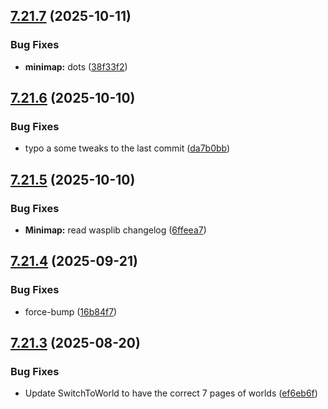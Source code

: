 ## [7.21.7](https://github.com/Torwent/SRL-T/compare/v7.21.6...v7.21.7) (2025-10-11)


### Bug Fixes

* **minimap:** dots ([38f33f2](https://github.com/Torwent/SRL-T/commit/38f33f259b299a391dc5ad5185d2b9ae0f9b41f2))



## [7.21.6](https://github.com/Torwent/SRL-T/compare/v7.21.5...v7.21.6) (2025-10-10)


### Bug Fixes

* typo a some tweaks to the last commit ([da7b0bb](https://github.com/Torwent/SRL-T/commit/da7b0bb6e1a3cc5f6bee151f2a154fded7395417))



## [7.21.5](https://github.com/Torwent/SRL-T/compare/v7.21.4...v7.21.5) (2025-10-10)


### Bug Fixes

* **Minimap:** read wasplib changelog ([6ffeea7](https://github.com/Torwent/SRL-T/commit/6ffeea767be4dedbe7b1c1b1267162ad57f95f11))



## [7.21.4](https://github.com/Torwent/SRL-T/compare/v7.21.3...v7.21.4) (2025-09-21)


### Bug Fixes

* force-bump ([16b84f7](https://github.com/Torwent/SRL-T/commit/16b84f765d1a1d175103311410f76099523444ef))



## [7.21.3](https://github.com/Torwent/SRL-T/compare/v7.21.2...v7.21.3) (2025-08-20)


### Bug Fixes

* Update SwitchToWorld to have the correct 7 pages of worlds ([ef6eb6f](https://github.com/Torwent/SRL-T/commit/ef6eb6feed792db66b8466a04733e7f783a52c1e))



